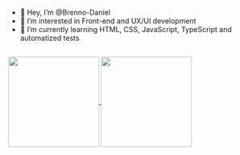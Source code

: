 - 👋 Hey, I’m @Brenno-Daniel
- 👀 I’m interested in Front-end and UX/UI development
- 🌱 I’m currently learning HTML, CSS, JavaScript, TypeScript and automatized tests
##
<div>
  <a href="https://github.com/anuraghazra/github-readme-stats">
    <img align="center" height="180em" src="https://github-readme-stats.vercel.app/api?username=Brenno-Daniel&show_icons=true&theme=tokyonight&hide=stars,issues,contribs" />
  </a>
  <a href="https://github.com/anuraghazra/github-readme-stats">
    <img align="center" height="180em" src="https://github-readme-stats.vercel.app/api/top-langs/?username=Brenno-Daniel&langs_count=8&layout=compact&theme=tokyonight" />
  </a>
</div>
